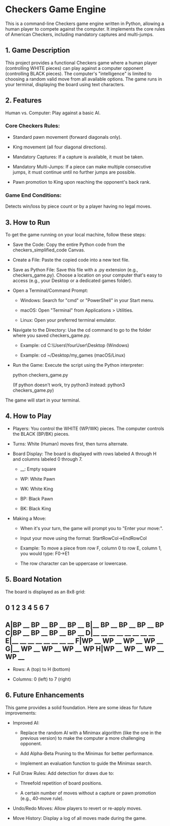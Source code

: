 # Checkers Game Engine

This is a command-line Checkers game engine written in Python, allowing a human player to compete against the computer. It implements the core rules of American Checkers, including mandatory captures and multi-jumps.


## 1. Game Description

This project provides a functional Checkers game where a human player (controlling WHITE pieces) can play against a computer opponent (controlling BLACK pieces). The computer's "intelligence" is limited to choosing a random valid move from all available options. The game runs in your terminal, displaying the board using text characters.

## 2. Features

Human vs. Computer: Play against a basic AI.

### Core Checkers Rules:

* Standard pawn movement (forward diagonals only).

* King movement (all four diagonal directions).

* Mandatory Captures: If a capture is available, it must be taken.

* Mandatory Multi-Jumps: If a piece can make multiple consecutive jumps, it must continue until no further jumps are possible.

* Pawn promotion to King upon reaching the opponent's back rank.

### Game End Conditions: 
Detects win/loss by piece count or by a player having no legal moves.

## 3. How to Run
To get the game running on your local machine, follow these steps:

* Save the Code: Copy the entire Python code from the checkers_simplified_code Canvas.

* Create a File: Paste the copied code into a new text file.

* Save as Python File: Save this file with a .py extension (e.g., checkers_game.py). Choose a location on your computer that's easy to access (e.g., your Desktop or a dedicated games folder).

* Open a Terminal/Command Prompt:

    * Windows: Search for "cmd" or "PowerShell" in your Start menu.

    * macOS: Open "Terminal" from Applications > Utilities.

    * Linux: Open your preferred terminal emulator.

* Navigate to the Directory: Use the cd command to go to the folder where you saved checkers_game.py.

    * Example: cd C:\Users\YourUser\Desktop (Windows)

    * Example: cd ~/Desktop/my_games (macOS/Linux)

* Run the Game: Execute the script using the Python interpreter:

    python checkers_game.py

    (If python doesn't work, try python3 instead: python3 checkers_game.py)

The game will start in your terminal.

## 4. How to Play
* Players: You control the WHITE (WP/WK) pieces. The computer controls the BLACK (BP/BK) pieces.

* Turns: White (Human) moves first, then turns alternate.

* Board Display: The board is displayed with rows labeled A through H and columns labeled 0 through 7.

    * __: Empty square

    * WP: White Pawn

    * WK: White King

    * BP: Black Pawn

    * BK: Black King

* Making a Move:

    * When it's your turn, the game will prompt you to "Enter your move:".

    * Input your move using the format: StartRowCol->EndRowCol

    * Example: To move a piece from row F, column 0 to row E, column 1, you would type: F0->E1

    * The row character can be uppercase or lowercase.

## 5. Board Notation
The board is displayed as an 8x8 grid:

   0  1  2  3  4  5  6  7
  -----------------------
A|BP __ BP __ BP __ BP __
B|__ BP __ BP __ BP __ BP
C|BP __ BP __ BP __ BP __
D|__ __ __ __ __ __ __ __
E|__ __ __ __ __ __ __ __
F|WP __ WP __ WP __ WP __
G|__ WP __ WP __ WP __ WP
H|WP __ WP __ WP __ WP __
  -----------------------

* Rows: A (top) to H (bottom)

* Columns: 0 (left) to 7 (right)

## 6. Future Enhancements
This game provides a solid foundation. Here are some ideas for future improvements:

* Improved AI:

    * Replace the random AI with a Minimax algorithm (like the one in the previous version) to make the computer a more challenging opponent.

    * Add Alpha-Beta Pruning to the Minimax for better performance.

    * Implement an evaluation function to guide the Minimax search.

* Full Draw Rules: Add detection for draws due to:

    * Threefold repetition of board positions.

    * A certain number of moves without a capture or pawn promotion (e.g., 40-move rule).

* Undo/Redo Moves: Allow players to revert or re-apply moves.

* Move History: Display a log of all moves made during the game.
